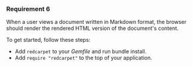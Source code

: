 ### Requirement 6
When a user views a document written in Markdown format, the browser
should render the rendered HTML version of the document's content.

To get started, follow these steps:

- Add `redcarpet` to your *Gemfile* and run bundle install.
- Add `require "redcarpet"` to the top of your application.
